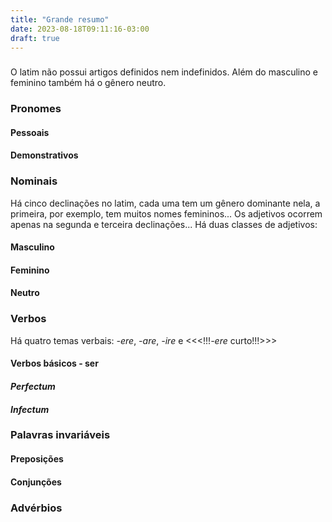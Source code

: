 ```yaml
---
title: "Grande resumo"
date: 2023-08-18T09:11:16-03:00
draft: true
---
```


###

O latim não possui artigos definidos nem indefinidos. Além do masculino e feminino também há o gênero neutro.

### Pronomes

#### Pessoais

#### Demonstrativos

### Nominais

Há cinco declinações no latim, cada uma tem um gênero dominante nela, a primeira, por exemplo, tem muitos nomes femininos...
Os adjetivos ocorrem apenas na segunda e terceira declinações...
Há duas classes de adjetivos:

#### Masculino

#### Feminino

#### Neutro

### Verbos

Há quatro temas verbais: *-ere*, *-are*, *-ire* e <<<!!!*-ere* curto!!!>>>

#### Verbos básicos - ser

#### *Perfectum*

#### *Infectum*


### Palavras invariáveis

#### Preposições

#### Conjunções

### Advérbios
